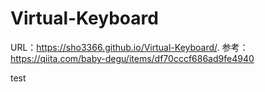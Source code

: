 # Virtual-Keyboard

URL：https://sho3366.github.io/Virtual-Keyboard/.
参考：https://qiita.com/baby-degu/items/df70cccf686ad9fe4940

test
